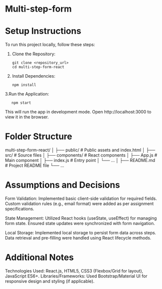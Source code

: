 # Multi-step-form

# Setup Instructions
  To run this project locally, follow these steps:

1. Clone the Repository:

       git clone <repository_url>
       cd multi-step-form-react

2. Install Dependencies:

       npm install
3.Run the Application:

       npm start
This will run the app in development mode. Open http://localhost:3000 to view it in the browser.

# Folder Structure

multi-step-form-react/
│
├── public/            # Public assets and index.html
│
├── src/               # Source files
│   ├── components/    # React components
│   ├── App.js         # Main component
│   ├── index.js       # Entry point
│   └── ...
│
├── README.md          # Project README file
└── ...
# Assumptions and Decisions
Form Validation: Implemented basic client-side validation for required fields. Custom validation rules (e.g., email format) were added as per assignment specifications.

State Management: Utilized React hooks (useState, useEffect) for managing form state. Ensured state updates were synchronized with form navigation.

Local Storage: Implemented local storage to persist form data across steps. Data retrieval and pre-filling were handled using React lifecycle methods.

# Additional Notes
Technologies Used: React.js, HTML5, CSS3 (Flexbox/Grid for layout), JavaScript ES6+.
Libraries/Frameworks: Used Bootstrap/Material UI for responsive design and styling (if applicable).

